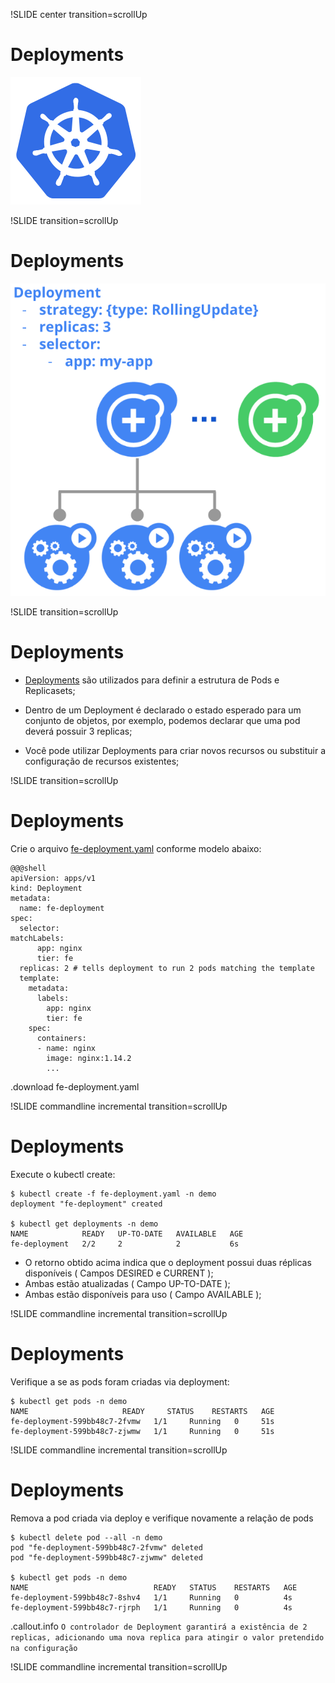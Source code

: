!SLIDE center transition=scrollUp

# Deployments
![kubernetes](images/kubernetes.png)

!SLIDE transition=scrollUp

# Deployments

![kubernetes](images/deployments.png)


!SLIDE transition=scrollUp

# Deployments

- [Deployments](https://kubernetes.io/docs/concepts/workloads/controllers/deployment/) são utilizados para definir a estrutura de Pods e Replicasets; 

- Dentro de um Deployment é declarado o estado esperado para um conjunto de objetos, por exemplo, podemos declarar que uma pod deverá possuir 3 replicas;

- Você pode utilizar Deployments para criar novos recursos ou substituir a configuração de recursos existentes;


!SLIDE transition=scrollUp

# Deployments

Crie o arquivo [fe-deployment.yaml](https://raw.githubusercontent.com/fiapdevops/kube-class/main/workshop/_files/share/fe-deployment.yaml) conforme modelo abaixo:


    @@@shell
    apiVersion: apps/v1
    kind: Deployment
    metadata:
      name: fe-deployment
    spec:
      selector:
    matchLabels:
          app: nginx
          tier: fe     
      replicas: 2 # tells deployment to run 2 pods matching the template
      template:
        metadata:
          labels:
            app: nginx
            tier: fe
        spec:
          containers:
          - name: nginx
            image: nginx:1.14.2
    	    ...

.download fe-deployment.yaml

!SLIDE commandline incremental transition=scrollUp

# Deployments

Execute o kubectl create:

	$ kubectl create -f fe-deployment.yaml -n demo
	deployment "fe-deployment" created

	$ kubectl get deployments -n demo
	NAME            READY   UP-TO-DATE   AVAILABLE   AGE
	fe-deployment   2/2     2            2           6s

- O retorno obtido acima indica que o deployment possui duas réplicas disponíveis ( Campos DESIRED e CURRENT );
- Ambas estão atualizadas ( Campo UP-TO-DATE );
- Ambas estão disponíveis para uso ( Campo AVAILABLE );

!SLIDE commandline incremental transition=scrollUp

# Deployments
	
Verifique a se as pods foram criadas via deployment:

	$ kubectl get pods -n demo
	NAME                     READY     STATUS    RESTARTS   AGE
	fe-deployment-599bb48c7-2fvmw   1/1     Running   0     51s
	fe-deployment-599bb48c7-zjwmw   1/1     Running   0     51s

!SLIDE commandline incremental transition=scrollUp

# Deployments

Remova a pod criada via deploy e verifique novamente a relação de pods 

	$ kubectl delete pod --all -n demo
	pod "fe-deployment-599bb48c7-2fvmw" deleted
	pod "fe-deployment-599bb48c7-zjwmw" deleted

	$ kubectl get pods -n demo
	NAME                            READY   STATUS    RESTARTS   AGE
	fe-deployment-599bb48c7-8shv4   1/1     Running   0          4s
	fe-deployment-599bb48c7-rjrph   1/1     Running   0          4s

.callout.info `O controlador de Deployment garantirá a existência de 2 replicas, adicionando uma nova replica para atingir o valor pretendido na configuração`

!SLIDE commandline incremental transition=scrollUp